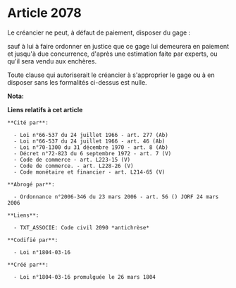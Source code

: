 # Article 2078

Le créancier ne peut, à défaut de paiement, disposer du gage :

sauf à lui à faire ordonner en justice que ce gage lui demeurera en paiement et jusqu'à due concurrence, d'après une
estimation faite par experts, ou qu'il sera vendu aux enchères.

Toute clause qui autoriserait le créancier à s'approprier le gage ou à en disposer sans les formalités ci-dessus est nulle.

**Nota:**



**Liens relatifs à cet article**

	**Cité par**:

	  - Loi n°66-537 du 24 juillet 1966 - art. 277 (Ab)
	  - Loi n°66-537 du 24 juillet 1966 - art. 46 (Ab)
	  - Loi n°70-1300 du 31 décembre 1970 - art. 8 (Ab)
	  - Décret n°72-823 du 6 septembre 1972 - art. 7 (V)
	  - Code de commerce - art. L223-15 (V)
	  - Code de commerce. - art. L228-26 (V)
	  - Code monétaire et financier - art. L214-65 (V)

	**Abrogé par**:

	  - Ordonnance n°2006-346 du 23 mars 2006 - art. 56 () JORF 24 mars 2006

	**Liens**:

	  - TXT_ASSOCIE: Code civil 2090 *antichrèse*

	**Codifié par**:

	  - Loi n°1804-03-16

	**Créé par**:

	  - Loi n°1804-03-16 promulguée le 26 mars 1804
